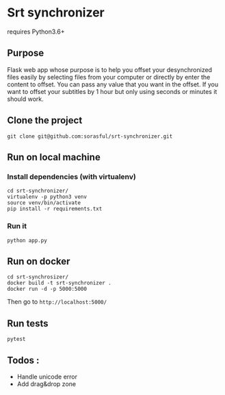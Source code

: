 # Srt synchronizer

requires Python3.6+

## Purpose
Flask web app whose purpose is to help you offset your desynchronized files easily by selecting files from your computer 
or directly by enter the content to offset.
You can pass any value that you want in the offset. If you want to offset your subtitles
by 1 hour but only using seconds or minutes it should work.

## Clone the project  
    git clone git@github.com:sorasful/srt-synchronizer.git

## Run on local machine
  ### Install dependencies (with virtualenv)
    cd srt-synchronizer/
    virtualenv -p python3 venv
    source venv/bin/activate
    pip install -r requirements.txt
  ### Run it 
    python app.py
    
## Run on docker
    cd srt-synchrosizer/
    docker build -t srt-synchronizer .
    docker run -d -p 5000:5000

Then go to `http://localhost:5000/`

## Run tests
    pytest

## Todos : 

- Handle unicode error
- Add drag&drop zone